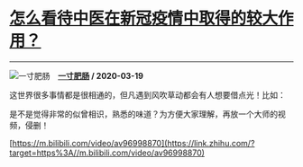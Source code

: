 # [怎么看待中医在新冠疫情中取得的较大作用？](https://www.zhihu.com/answer/1089954479)

-------------------------------------------------------------------

![一寸肥肠](https://pic1.zhimg.com/v2-d938cc132f9df94cfcb6259ba0a9e66f.jpg?source=1940ef5c "一寸肥肠")&emsp;**[一寸肥肠](https://www.zhihu.com/people/yi-cun-fei-chang) / 2020-03-19**

这世界很多事情都是很相通的，但凡遇到风吹草动都会有人想要借点光！比如：

是不是觉得非常的似曾相识，熟悉的味道？为方便大家理解，再放一个大师的视频，侵删！

[https://m.bilibili.com/video/av96998870](https://link.zhihu.com/?target=https%3A//m.bilibili.com/video/av96998870)

